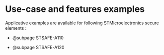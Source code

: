 # Use-case and features examples

Applicative examples are available for following STMicroelectronics secure elements :

- @subpage STSAFE-A110
  
- @subpage STSAFE-A120
  